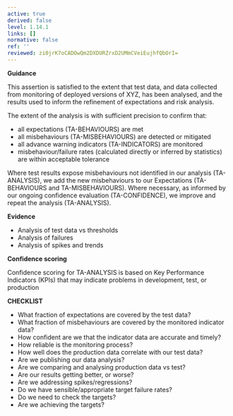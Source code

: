 ```yaml
---
active: true
derived: false
level: 1.14.1
links: []
normative: false
ref: ''
reviewed: zi0jrK7oCADOwQm2DXDURZrxD2UMmCVeiEujhfQbOrI=
---
```


**Guidance**

This assertion is satisfied to the extent that test data, and data collected
from monitoring of deployed versions of XYZ, has been analysed, and the results
used to inform the refinement of expectations and risk analysis.

The extent of the analysis is with sufficient precision to confirm that:

- all expectations (TA-BEHAVIOURS) are met
- all misbehaviours (TA-MISBEHAVIOURS) are detected or mitigated
- all advance warning indicators (TA-INDICATORS) are monitored
- misbehaviour/failure rates (calculated directly or inferred by statistics) are
  within acceptable tolerance

Where test results expose misbehaviours not identified in our analysis (TA-ANALYSIS),
we add the new misbehaviours to our Expectations (TA-BEHAVIOURS and TA-MISBEHAVIOURS). Where
necessary, as informed by our ongoing confidence evaluation (TA-CONFIDENCE), we improve
and repeat the analysis (TA-ANALYSIS).

**Evidence**

- Analysis of test data vs thresholds
- Analysis of failures
- Analysis of spikes and trends

**Confidence scoring**

Confidence scoring for TA-ANALYSIS is based on Key Performance Indicators (KPIs)
that may indicate problems in development, test, or production

**CHECKLIST**

- What fraction of expectations are covered by the test data?
- What fraction of misbehaviours are covered by the monitored indicator data?
- How confident are we that the indicator data are accurate and timely?
- How reliable is the monitoring process?
- How well does the production data correlate with our test data?
- Are we publishing our data analysis?
- Are we comparing and analysing production data vs test?
- Are our results getting better, or worse?
- Are we addressing spikes/regressions?
- Do we have sensible/appropriate target failure rates?
- Do we need to check the targets?
- Are we achieving the targets?
